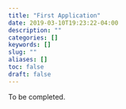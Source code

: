 ```yaml
---
title: "First Application"
date: 2019-03-10T19:23:22-04:00
description: ""
categories: []
keywords: []
slug: ""
aliases: []
toc: false
draft: false
---
```


To be completed.